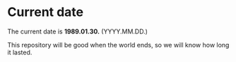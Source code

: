 # Current date

The current date is **1989.01.30.** (YYYY.MM.DD.)

This repository will be good when the world ends, so we will know how long it lasted.